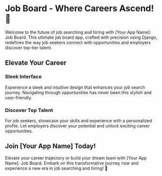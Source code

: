 # Job Board - Where Careers Ascend! 🚀

Welcome to the future of job searching and hiring with [Your App Name]: Job Board. This ultimate job board app, crafted with precision using Django, redefines the way job seekers connect with opportunities and employers discover top-tier talent.

## Elevate Your Career

### Sleek Interface
Experience a sleek and intuitive design that enhances your job search journey. Navigating through opportunities has never been this stylish and user-friendly.


### Discover Top Talent
For job seekers, showcase your skills and experience with a personalized profile. Let employers discover your potential and unlock exciting career opportunities.

## Join [Your App Name] Today!

Elevate your career trajectory or build your dream team with [Your App Name]: Job Board. Embark on this transformative journey now and experience a new era in job searching and hiring! 🌟
